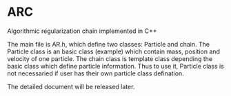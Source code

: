 # ARC
Algorithmic regularization chain implemented in C++

The main file is AR.h, which define two classes: Particle and chain.
The Particle class is an basic class (example) which contain mass, position and velocity of one particle.
The chain class is template class depending the basic class which define particle information. Thus to use it, Particle class is not necessaried if user has their own particle class defination.

The detailed document will be released later.
